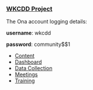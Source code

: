 ### [WKCDD Project](https://drive.google.com/a/ona.io/folderview?id=0B3F9Fte7ey_wTWsxNEU1dXVsbHc&usp=sharing)

The Ona account logging details:

  **username**: wkcdd

  **password**: community$$1


* [Content](https://drive.google.com/a/ona.io/folderview?id=0BzZ4hMHTat-YaWg5RGVITGJtdnc&usp=sharing)
* [Dashboard](https://drive.google.com/a/ona.io/folderview?id=0BzZ4hMHTat-YMkRmQlVRVUh0TzA&usp=sharing)
* [Data Collection](https://drive.google.com/a/ona.io/folderview?id=0BzZ4hMHTat-YTmRhSWkxZjB3Smc&usp=sharing)
* [Meetings](https://drive.google.com/a/ona.io/folderview?id=0BzZ4hMHTat-YZFROVXZzaWxvS2M&usp=sharing)
* [Training](https://drive.google.com/a/ona.io/folderview?id=0BzZ4hMHTat-YWU1kV3p0OWo5Njg&usp=sharing)







